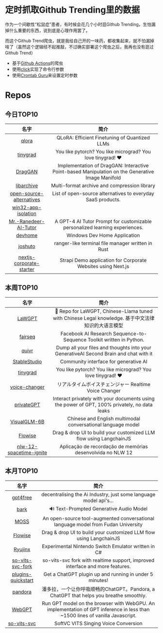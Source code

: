 # 定时抓取Github Trending里的数据

作为一个间歇性“松鼠症”患者，有时候会花几个小时逛Github Trending，生怕漏掉什么重要的东西，说到底是心理作用罢了。

而这个Github Trend爬虫，就是我给自己开的一味药，都收集起来，就不怕漏掉啥了（虽然这个逻辑经不起推敲，不过确实部署这个爬虫之后，我再也没有逛过Github Trend）

* 基于[Github Actions](https://docs.github.com/en/actions)的爬虫
* 使用[click](https://github.com/pallets/click)实现了命令行参数
* 使用[Crontab Guru](https://crontab.guru/)来设置定时参数

# Repos
## 今日TOP10 
<!-- START OF DAILY_TOP10_REPOS -->
| 名字 | 简介 |
| :----: | :----: |
| [qlora](https://github.com/artidoro/qlora) | QLoRA: Efficient Finetuning of Quantized LLMs |
| [tinygrad](https://github.com/geohot/tinygrad) | You like pytorch? You like micrograd? You love tinygrad! ❤️ |
| [DragGAN](https://github.com/JiauZhang/DragGAN) | Implementation of DragGAN: Interactive Point-based Manipulation on the Generative Image Manifold |
| [libarchive](https://github.com/libarchive/libarchive) | Multi-format archive and compression library |
| [open-source-alternatives](https://github.com/btw-so/open-source-alternatives) | List of open-source alternatives to everyday SaaS products. |
| [win32-app-isolation](https://github.com/microsoft/win32-app-isolation) |  |
| [Mr.-Ranedeer-AI-Tutor](https://github.com/JushBJJ/Mr.-Ranedeer-AI-Tutor) | A GPT-4 AI Tutor Prompt for customizable personalized learning experiences. |
| [devhome](https://github.com/microsoft/devhome) | Windows Dev Home Application |
| [joshuto](https://github.com/kamiyaa/joshuto) | ranger-like terminal file manager written in Rust |
| [nextjs-corporate-starter](https://github.com/strapi/nextjs-corporate-starter) | Strapi Demo application for Corporate Websites using Next.js |
<!-- END OF DAILY_TOP10_REPOS -->

## 本周TOP10
<!-- START OF WEEKLY_TOP10_REPOS -->
| 名字 | 简介 |
| :----: | :----: |
| [LaWGPT](https://github.com/pengxiao-song/LaWGPT) | 🎉 Repo for LaWGPT, Chinese-Llama tuned with Chinese Legal knowledge. 基于中文法律知识的大语言模型 |
| [fairseq](https://github.com/facebookresearch/fairseq) | Facebook AI Research Sequence-to-Sequence Toolkit written in Python. |
| [quivr](https://github.com/StanGirard/quivr) | Dump all your files and thoughts into your GenerativeAI Second Brain and chat with it |
| [StableStudio](https://github.com/Stability-AI/StableStudio) | Community interface for generative AI |
| [tinygrad](https://github.com/geohot/tinygrad) | You like pytorch? You like micrograd? You love tinygrad! ❤️ |
| [voice-changer](https://github.com/w-okada/voice-changer) | リアルタイムボイスチェンジャー Realtime Voice Changer |
| [privateGPT](https://github.com/imartinez/privateGPT) | Interact privately with your documents using the power of GPT, 100% privately, no data leaks |
| [VisualGLM-6B](https://github.com/THUDM/VisualGLM-6B) | Chinese and English multimodal conversational language model | 多模态中英双语对话语言模型 |
| [Flowise](https://github.com/FlowiseAI/Flowise) | Drag & drop UI to build your customized LLM flow using LangchainJS |
| [nlw-12-spacetime-ignite](https://github.com/rocketseat-education/nlw-12-spacetime-ignite) | Aplicação de recordação de memórias desenvolvida no NLW 12 |
<!-- END OF WEEKLY_TOP10_REPOS -->

## 本月TOP10
<!-- START OF MONTHLY_TOP10_REPOS -->
| 名字 | 简介 |
| :----: | :----: |
| [gpt4free](https://github.com/xtekky/gpt4free) | decentralising the Ai Industry, just some language model api's... |
| [bark](https://github.com/suno-ai/bark) | 🔊 Text-Prompted Generative Audio Model |
| [MOSS](https://github.com/OpenLMLab/MOSS) | An open-source tool-augmented conversational language model from Fudan University |
| [Flowise](https://github.com/FlowiseAI/Flowise) | Drag & drop UI to build your customized LLM flow using LangchainJS |
| [Ryujinx](https://github.com/Ryujinx/Ryujinx) | Experimental Nintendo Switch Emulator written in C# |
| [so-vits-svc-fork](https://github.com/voicepaw/so-vits-svc-fork) | so-vits-svc fork with realtime support, improved interface and more features. |
| [plugins-quickstart](https://github.com/openai/plugins-quickstart) | Get a ChatGPT plugin up and running in under 5 minutes! |
| [pandora](https://github.com/pengzhile/pandora) | 潘多拉，一个让你呼吸顺畅的ChatGPT。Pandora, a ChatGPT that helps you breathe smoothly. |
| [WebGPT](https://github.com/0hq/WebGPT) | Run GPT model on the browser with WebGPU. An implementation of GPT inference in less than ~1500 lines of vanilla Javascript. |
| [so-vits-svc](https://github.com/svc-develop-team/so-vits-svc) | SoftVC VITS Singing Voice Conversion |
<!-- END OF MONTHLY_TOP10_REPOS -->
